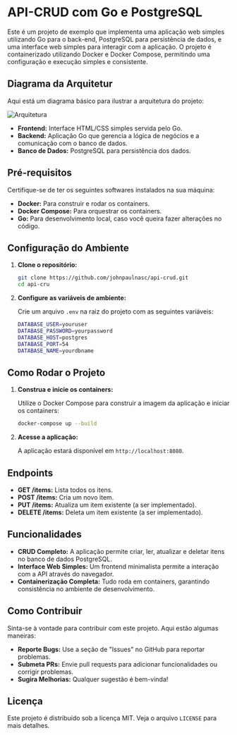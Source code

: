 # API-CRUD com Go e PostgreSQL

Este é um projeto de exemplo que implementa uma aplicação web simples utilizando Go para o back-end, PostgreSQL para persistência de dados, e uma interface web simples para interagir com a aplicação. O projeto é containerizado utilizando Docker e Docker Compose, permitindo uma configuração e execução simples e consistente.

## Diagrama da Arquitetur

Aqui está um diagrama básico para ilustrar a arquitetura do projeto:

![Arquitetura](https://github.com/user-attachments/assets/15f3eab7-e17a-46ef-b170-59df28c17c75)

- **Frontend:** Interface HTML/CSS simples servida pelo Go.
- **Backend:** Aplicação Go que gerencia a lógica de negócios e a comunicação com o banco de dados.
- **Banco de Dados:** PostgreSQL para persistência dos dados.

## Pré-requisitos

Certifique-se de ter os seguintes softwares instalados na sua máquina:

- **Docker:** Para construir e rodar os containers.
- **Docker Compose:** Para orquestrar os containers.
- **Go:** Para desenvolvimento local, caso você queira fazer alterações no código.

## Configuração do Ambiente

1. **Clone o repositório:**

   ```bash
   git clone https://github.com/johnpaulnasc/api-crud.git
   cd api-cru
   
2. **Configure as variáveis de ambiente:**

   Crie um arquivo `.env` na raiz do projeto com as seguintes variáveis:
   ```bash
   DATABASE_USER=youruser
   DATABASE_PASSWORD=yourpassword
   DATABASE_HOST=postgres
   DATABASE_PORT=54
   DATABASE_NAME=yourdbname

## Como Rodar o Projeto

1. **Construa e inicie os containers:**

   Utilize o Docker Compose para construir a imagem da aplicação e iniciar os containers:
   ```bash
   docker-compose up --build

2. **Acesse a aplicação:**

   A aplicação estará disponível em `http://localhost:8080`.
   
## Endpoints

- **GET /items:** Lista todos os itens.
- **POST /items:** Cria um novo item.
- **PUT /items:** Atualiza um item existente (a ser implementado).
- **DELETE /items:** Deleta um item existente (a ser implementado).

## Funcionalidades

- **CRUD Completo:** A aplicação permite criar, ler, atualizar e deletar itens no banco de dados PostgreSQL.
- **Interface Web Simples:** Um frontend minimalista permite a interação com a API através do navegador.
- **Containerização Completa:** Tudo roda em containers, garantindo consistência no ambiente de desenvolvimento.

## Como Contribuir

Sinta-se à vontade para contribuir com este projeto. Aqui estão algumas maneiras:
- **Reporte Bugs:** Use a seção de "Issues" no GitHub para reportar problemas.
- **Submeta PRs:** Envie pull requests para adicionar funcionalidades ou corrigir problemas.
- **Sugira Melhorias:** Qualquer sugestão é bem-vinda!

## Licença
Este projeto é distribuído sob a licença MIT. Veja o arquivo `LICENSE` para mais detalhes.
